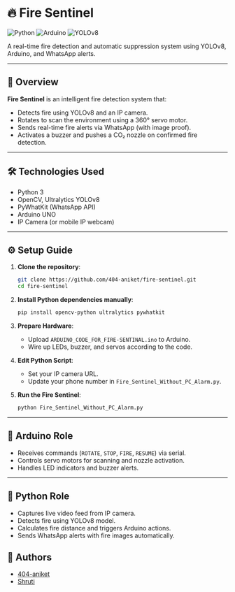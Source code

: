 # 🔥 Fire Sentinel

![Python](https://img.shields.io/badge/Python-3.8+-blue?logo=python)
![Arduino](https://img.shields.io/badge/Arduino-UNO-green?logo=arduino)
![YOLOv8](https://img.shields.io/badge/YOLO-v8-red?logo=ultralytics)

A real-time fire detection and automatic suppression system using YOLOv8, Arduino, and WhatsApp alerts.

---

## 📸 Overview

**Fire Sentinel** is an intelligent fire detection system that:
- Detects fire using YOLOv8 and an IP camera.
- Rotates to scan the environment using a 360° servo motor.
- Sends real-time fire alerts via WhatsApp (with image proof).
- Activates a buzzer and pushes a CO₂ nozzle on confirmed fire detection.

---

## 🛠️ Technologies Used

- Python 3
- OpenCV, Ultralytics YOLOv8
- PyWhatKit (WhatsApp API)
- Arduino UNO
- IP Camera (or mobile IP webcam)

---

## ⚙️ Setup Guide

1. **Clone the repository**:
    ```bash
    git clone https://github.com/404-aniket/fire-sentinel.git
    cd fire-sentinel
    ```

2. **Install Python dependencies manually**:
    ```bash
    pip install opencv-python ultralytics pywhatkit
    ```
3. **Prepare Hardware**:
    - Upload `ARDUINO_CODE_FOR_FIRE-SENTINAL.ino` to Arduino.
    - Wire up LEDs, buzzer, and servos according to the code.

4. **Edit Python Script**:
    - Set your IP camera URL.
    - Update your phone number in `Fire_Sentinel_Without_PC_Alarm.py`.

5. **Run the Fire Sentinel**:
    ```bash
    python Fire_Sentinel_Without_PC_Alarm.py
    ```

---

## 🤖 Arduino Role

- Receives commands (`ROTATE`, `STOP`, `FIRE`, `RESUME`) via serial.
- Controls servo motors for scanning and nozzle activation.
- Handles LED indicators and buzzer alerts.

---

## 🧠 Python Role

- Captures live video feed from IP camera.
- Detects fire using YOLOv8 model.
- Calculates fire distance and triggers Arduino actions.
- Sends WhatsApp alerts with fire images automatically.

## 🤝 Authors 

- [404-aniket](https://github.com/404-aniket)
- [Shruti](https://github.com/shruti16-code) <!-- Replace "username" with Shruti's GitHub username -->

